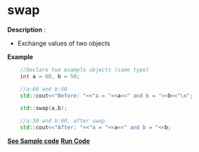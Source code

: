 # swap

**Description** :
- Exchange values of two objects

**Example**
```cpp
	//Declare two example objects (same type)
	int a = 60, b = 50;

	//a:60 and b:50
	std::cout<<"Before: "<<"a = "<<a<<" and b = "<<b<<"\n";

	std::swap(a,b); 	

	//a:50 and b:60, after swap
	std::cout<<"After: "<<"a = "<<a<<" and b = "<<b;

```
**[See Sample code](../snippets/vector/swap.cpp)**
**[Run Code](https://rextester.com/TYQP43703)**